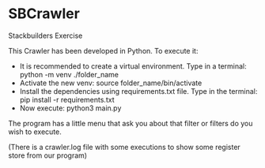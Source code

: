 # SBCrawler
Stackbuilders Exercise


This Crawler has been developed in Python. To execute it:    
* It is recommended to create a virtual environment. Type in a terminal: python -m venv ./folder_name
* Activate the new venv: source  folder_name/bin/activate
* Install the dependencies using requirements.txt file. Type in the terminal: pip install -r requirements.txt
* Now execute: python3 main.py


The program has a little menu that ask you about that filter or filters do you wish to execute.




(There is a crawler.log file with some executions to show some register store from our program)

